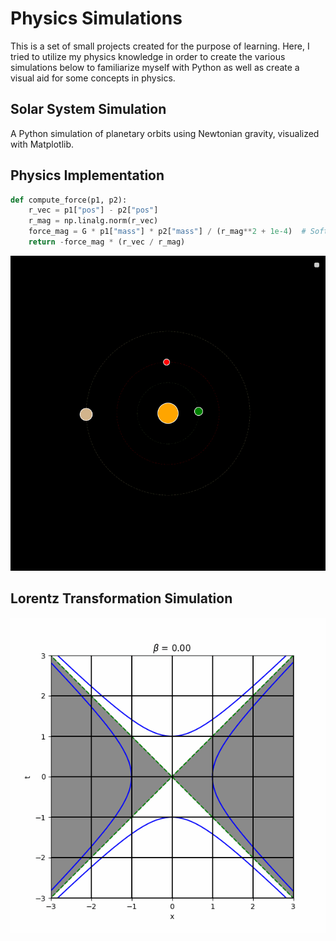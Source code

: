 
# Physics Simulations

This is a set of small projects created for the purpose of learning. Here, I tried to utilize my physics knowledge in order to create the various simulations below to familiarize myself with Python as well as create a visual aid for some concepts in physics. 

## Solar System Simulation

A Python simulation of planetary orbits using Newtonian gravity, visualized with Matplotlib.

## Physics Implementation

```python
def compute_force(p1, p2):
    r_vec = p1["pos"] - p2["pos"]
    r_mag = np.linalg.norm(r_vec)
    force_mag = G * p1["mass"] * p2["mass"] / (r_mag**2 + 1e-4)  # Softening term
    return -force_mag * (r_vec / r_mag)
```
![Solar System](SolarSystemAnimation.gif)


## Lorentz Transformation Simulation

![lorentz transform](LorentzAnimation.gif)
